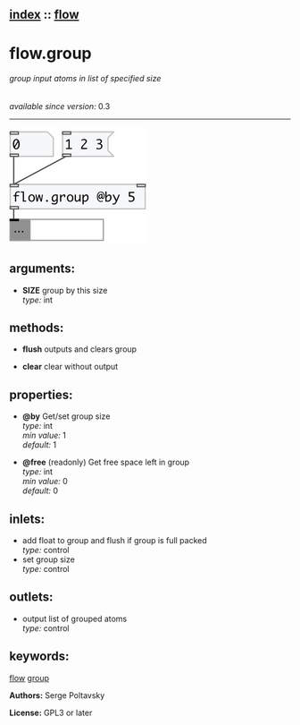 [index](index.html) :: [flow](category_flow.html)
---

# flow.group

###### group input atoms in list of specified size

*available since version:* 0.3

---




[![example](../examples/img/flow.group.jpg)](../examples/pd/flow.group.pd)



## arguments:

* **SIZE**
group by this size<br>
_type:_ int<br>



## methods:

* **flush**
outputs and clears group<br>

* **clear**
clear without output<br>




## properties:

* **@by** 
Get/set group size<br>
_type:_ int<br>
_min value:_ 1<br>
_default:_ 1<br>

* **@free** (readonly)
Get free space left in group<br>
_type:_ int<br>
_min value:_ 0<br>
_default:_ 0<br>



## inlets:

* add float to group and flush if group is full packed<br>
_type:_ control
* set group size<br>
_type:_ control



## outlets:

* output list of grouped atoms<br>
_type:_ control



## keywords:

[flow](keywords/flow.html)
[group](keywords/group.html)






**Authors:** Serge Poltavsky




**License:** GPL3 or later





